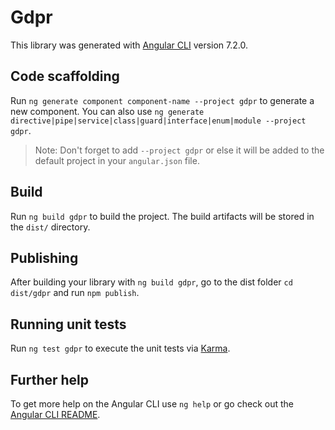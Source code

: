 # Gdpr

This library was generated with [Angular CLI](https://github.com/angular/angular-cli) version 7.2.0.

## Code scaffolding

Run `ng generate component component-name --project gdpr` to generate a new component. You can also use `ng generate directive|pipe|service|class|guard|interface|enum|module --project gdpr`.
> Note: Don't forget to add `--project gdpr` or else it will be added to the default project in your `angular.json` file. 

## Build

Run `ng build gdpr` to build the project. The build artifacts will be stored in the `dist/` directory.

## Publishing

After building your library with `ng build gdpr`, go to the dist folder `cd dist/gdpr` and run `npm publish`.

## Running unit tests

Run `ng test gdpr` to execute the unit tests via [Karma](https://karma-runner.github.io).

## Further help

To get more help on the Angular CLI use `ng help` or go check out the [Angular CLI README](https://github.com/angular/angular-cli/blob/master/README.md).
